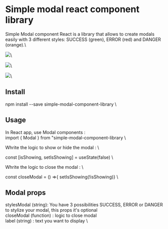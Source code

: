 # Simple modal react component library
Simple Modal component React is a library that allows to create modals easily with 3 different styles: SUCCESS (green), ERROR (red) and DANGER (orange).\

![](../Capture%20d%E2%80%99e%CC%81cran%202022-08-10%20a%CC%80%2017.38.06.png)\

![](../Capture%20d%E2%80%99e%CC%81cran%202022-08-10%20a%CC%80%2017.37.04.png)\

![](../Capture%20d%E2%80%99e%CC%81cran%202022-08-10%20a%CC%80%2017.37.25.png)\

## Install
npm install --save simple-modal-component-library \

## Usage

In React app, use Modal components : \
import  { Modal } from "simple-modal-component-library \

Whrite the logic to show or hide the modal : \

 const [isShowing, setIsShowing] = useState(false) \

 Whrite the logic to close the modal : \

 const closeModal = () =>{ setIsShowing(!isShowing)} \

 ## Modal props 
 stylesModal (string): You have 3 possibilities SUCCESS, ERROR or DANGER to stylize  your modal, this props it's optional \
 closeModal (function) : logic to close modal \
 label (string) : text you want to display \


 

